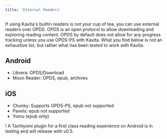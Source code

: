 ```yaml
---
title: 'External Readers'
---
```


If using Kavita's builtin readers is not your cup of tea, you can use external readers over OPDS. OPDS is an open protocol to allow downloading and exploring reading content. OPDS by default does not allow for any progress tracking unless you use OPDS-PS with Kavita. What you find below is not an exhaustive list, but rather what has been tested to work with Kavita. 


## Android
* Librera: OPDS/Download
* Moon Reader: OPDS, epub, archives


## iOS
* Chunky: Supports OPDS-PS, epub not supported
* Panels: epub not supported
* Yomu (epub only)


! A Tachiyomi plugin for a first class reading experience on Android is in testing and will release with v0.5.